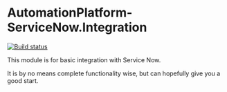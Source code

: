 # AutomationPlatform-ServiceNow.Integration

[![Build status](https://ci.appveyor.com/api/projects/status/3swvgb2706mxc3jp?svg=true)](https://ci.appveyor.com/project/JohnRoos/automationplatform-servicenow-integration)

This module is for basic integration with Service Now.

It is by no means complete functionality wise, but can hopefully give you a good start.
